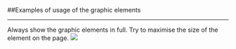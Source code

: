<section id="graphical-elements-page-good-examples">
</section>

##Examples of usage of the graphic elements
<hr>
Always show the graphic elements in full. Try to maximise the size of the element on the page.

<img src="{{site.baseurl}}/assets/examples-of-usage-of-the-graphic-elements.jpg"/> 